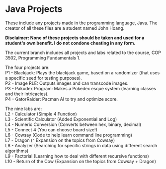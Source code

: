 # Java Projects
These include any projects made in the programming language, Java.
The creator of all these files are a student named John Hoang.

**Disclaimer: None of these projects should be taken and used for a student's own benefit. I do not condone cheating in any form.**

The current branch includes all projects and labs related to the course, COP 3502, Programming Fundamentals 1. 

The four projects are:\
P1 - Blackjack: Plays the blackjack game, based on a randomizer (that uses a specific seed for testing purposes).\
P2 - Image RLE: Outputs images and can transcode images.\
P3 - Pakudex Program: Makes a Pokedex esque system (learning classes and their intricacies).\
P4 - GatorRaider: Pacman AI to try and optimize score.

The nine labs are:\
L2 - Calculator (Simple 4 Function)\
L3 - Scientific Calculator (Added Exponential and Log)\
L4 - Numeric Conversion (Converts between hex, binary, decimal)\
L5 - Connect 4 (You can choose board size!)\
L6 - Cowsay (Code to help learn command line programming)\
L7 - Dragon (^ Expansion on the topics from Cowsay)\
L8 - Analyzer (Searching for specific strings in data using different search algorithms)\
L9 - Factorial (Learning how to deal with different recursive functions)\
L10 - Return of the Cow (Expansion on the topics from Cowsay + Dragon)

